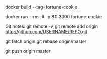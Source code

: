 docker build --tag=fortune-cookie .

docker run --rm -it -p 80:3000 fortune-cookie

Git notes:
git remote -v
git remote add origin http://github.com/USERNAME/REPO.git

git fetch origin
git rebase origin/master

git push origin master